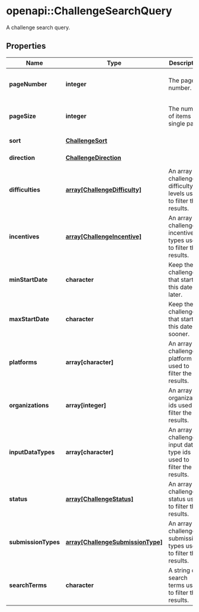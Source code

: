 # openapi::ChallengeSearchQuery

A challenge search query.

## Properties
Name | Type | Description | Notes
------------ | ------------- | ------------- | -------------
**pageNumber** | **integer** | The page number. | [optional] [default to 0] [Min: 0] 
**pageSize** | **integer** | The number of items in a single page. | [optional] [default to 100] [Min: 1] 
**sort** | [**ChallengeSort**](ChallengeSort.md) |  | [optional] [Enum: ] 
**direction** | [**ChallengeDirection**](ChallengeDirection.md) |  | [optional] [Enum: ] 
**difficulties** | [**array[ChallengeDifficulty]**](ChallengeDifficulty.md) | An array of challenge difficulty levels used to filter the results. | [optional] 
**incentives** | [**array[ChallengeIncentive]**](ChallengeIncentive.md) | An array of challenge incentive types used to filter the results. | [optional] 
**minStartDate** | **character** | Keep the challenges that start at this date or later. | [optional] 
**maxStartDate** | **character** | Keep the challenges that start at this date or sooner. | [optional] 
**platforms** | **array[character]** | An array of challenge platform ids used to filter the results. | [optional] 
**organizations** | **array[integer]** | An array of organization ids used to filter the results. | [optional] 
**inputDataTypes** | **array[character]** | An array of challenge input data type ids used to filter the results. | [optional] 
**status** | [**array[ChallengeStatus]**](ChallengeStatus.md) | An array of challenge status used to filter the results. | [optional] 
**submissionTypes** | [**array[ChallengeSubmissionType]**](ChallengeSubmissionType.md) | An array of challenge submission types used to filter the results. | [optional] 
**searchTerms** | **character** | A string of search terms used to filter the results. | [optional] 


